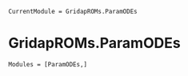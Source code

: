 ```@meta
CurrentModule = GridapROMs.ParamODEs
```

# GridapROMs.ParamODEs 

```@autodocs
Modules = [ParamODEs,]
```